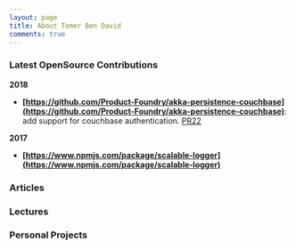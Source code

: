 ```yaml
---
layout: page
title: About Tomer Ben David
comments: true
---
```


### Latest OpenSource Contributions

**2018**

- **[https://github.com/Product-Foundry/akka-persistence-couchbase](https://github.com/Product-Foundry/akka-persistence-couchbase)**: add support for couchbase authentication. [PR22](https://github.com/Product-Foundry/akka-persistence-couchbase/pull/22)

**2017**

- **[https://www.npmjs.com/package/scalable-logger](https://www.npmjs.com/package/scalable-logger)**

### Articles

### Lectures

### Personal Projects